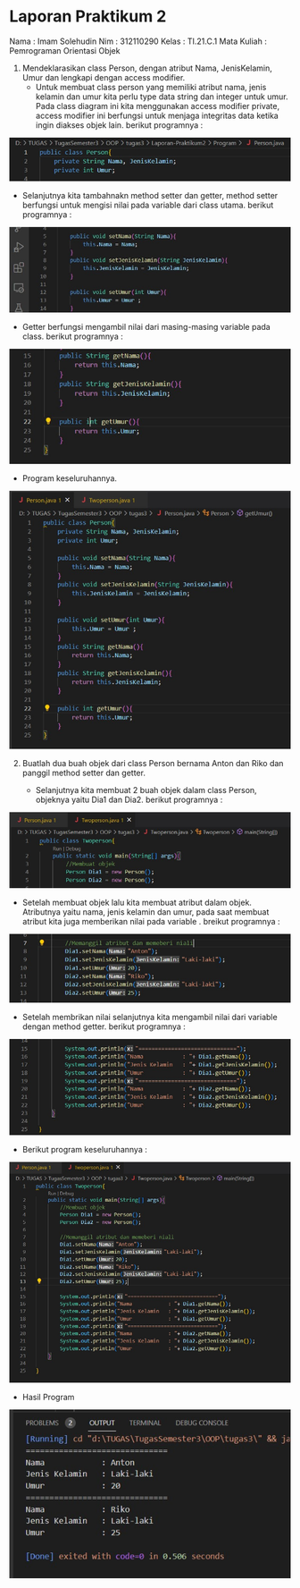 # Laporan Praktikum 2

Nama        : Imam Solehudin
Nim         : 312110290
Kelas       : TI.21.C.1
Mata Kuliah : Pemrograman Orientasi Objek

1. Mendeklarasikan class Person, dengan atribut Nama, JenisKelamin, Umur dan lengkapi dengan access modifier.
    - Untuk membuat class person yang memiliki atribut nama, jenis kelamin dan umur kita perlu type data string dan integer untuk umur. Pada class diagram ini kita menggunakan access modifier private, access modifier ini berfungsi untuk menjaga integritas data ketika ingin diakses objek lain. berikut programnya :
    
![Gambar](image/Programclassperson3.jpg)
    
   - Selanjutnya kita tambahnakn method setter dan getter, method setter berfungsi untuk mengisi nilai pada variable dari class utama. berikut programnya :

![Gambar](image/Programclassperson1.jpg)

   - Getter berfungsi mengambil nilai dari masing-masing variable pada class. berikut programnya :

![Gambar](image/Programclassperson2.jpg)

   - Program keseluruhannya.

![Gambar](image/Programclassperson.jpg)

2. Buatlah dua buah objek dari class Person bernama Anton dan Riko dan panggil method setter dan getter.

    - Selanjutnya kita membuat 2 buah objek dalam class Person, objeknya yaitu Dia1 dan Dia2. berikut programnya :

![Gambar](image/Membuatobjek.jpg)

   - Setelah membuat objek lalu kita membuat atribut dalam objek. Atributnya yaitu nama, jenis kelamin dan umur, pada saat membuat atribut kita juga memberikan nilai pada variable . breikut programnya :

![Gambar](image/Memberinilai.jpg)

   - Setelah membrikan nilai selanjutnya kita mengambil nilai dari variable dengan method getter. berikut programnya :

![Gambar](image/Memanggilatribut.jpg)

   - Berikut program keseluruhannya :

![Gambar](image/Programkeseluruhan.jpg)

   - Hasil Program

![Gambar](image/Hasilprogram.jpg)